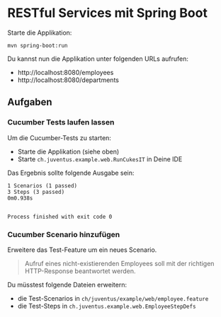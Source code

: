 # RESTful Services mit Spring Boot

Starte die Applikation:

    mvn spring-boot:run
    
Du kannst nun die Applikation unter folgenden URLs aufrufen: 
- http://localhost:8080/employees
- http://localhost:8080/departments

## Aufgaben

### Cucumber Tests laufen lassen

Um die Cucumber-Tests zu starten:

- Starte die Applikation (siehe oben)
- Starte `ch.juventus.example.web.RunCukesIT` in Deine IDE

Das Ergebnis sollte folgende Ausgabe sein:

    1 Scenarios (1 passed)
    3 Steps (3 passed)
    0m0.938s


    Process finished with exit code 0

### Cucumber Scenario hinzufügen

Erweitere das Test-Feature um ein neues Scenario.

> Aufruf eines nicht-existierenden Employees soll mit der richtigen HTTP-Response beantwortet werden.

Du müsstest folgende Dateien erweitern:

- die Test-Scenarios in `ch/juventus/example/web/employee.feature`
- die Test-Steps in `ch.juventus.example.web.EmployeeStepDefs`

